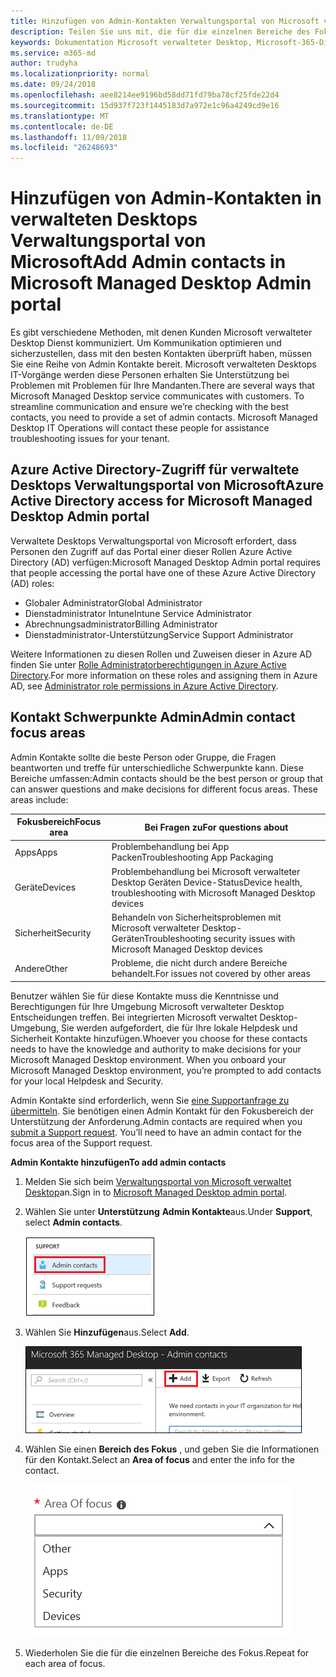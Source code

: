 ```yaml
---
title: Hinzufügen von Admin-Kontakten Verwaltungsportal von Microsoft verwalteten Desktops
description: Teilen Sie uns mit, die für die einzelnen Bereiche des Fokus wenden Sie sich an.
keywords: Dokumentation Microsoft verwalteter Desktop, Microsoft-365-Dienst
ms.service: m365-md
author: trudyha
ms.localizationpriority: normal
ms.date: 09/24/2018
ms.openlocfilehash: aee8214ee9196bd58dd71fd79ba78cf25fde22d4
ms.sourcegitcommit: 15d937f723f1445183d7a972e1c96a4249cd9e16
ms.translationtype: MT
ms.contentlocale: de-DE
ms.lasthandoff: 11/09/2018
ms.locfileid: "26248693"
---
```

# <a name="add-admin-contacts-in-microsoft-managed-desktop-admin-portal"></a><span data-ttu-id="60d91-104">Hinzufügen von Admin-Kontakten in verwalteten Desktops Verwaltungsportal von Microsoft</span><span class="sxs-lookup"><span data-stu-id="60d91-104">Add Admin contacts in Microsoft Managed Desktop Admin portal</span></span>

<span data-ttu-id="60d91-p101">Es gibt verschiedene Methoden, mit denen Kunden Microsoft verwalteter Desktop Dienst kommuniziert. Um Kommunikation optimieren und sicherzustellen, dass mit den besten Kontakten überprüft haben, müssen Sie eine Reihe von Admin Kontakte bereit. Microsoft verwalteten Desktops IT-Vorgänge werden diese Personen erhalten Sie Unterstützung bei Problemen mit Problemen für Ihre Mandanten.</span><span class="sxs-lookup"><span data-stu-id="60d91-p101">There are several ways that Microsoft Managed Desktop service communicates with customers. To streamline communication and ensure we’re checking with the best contacts, you need to provide a set of admin contacts. Microsoft Managed Desktop IT Operations will contact these people for assistance troubleshooting issues for your tenant.</span></span> 

## <a name="azure-active-directory-access-for-microsoft-managed-desktop-admin-portal"></a><span data-ttu-id="60d91-108">Azure Active Directory-Zugriff für verwaltete Desktops Verwaltungsportal von Microsoft</span><span class="sxs-lookup"><span data-stu-id="60d91-108">Azure Active Directory access for Microsoft Managed Desktop Admin portal</span></span>

<span data-ttu-id="60d91-109">Verwaltete Desktops Verwaltungsportal von Microsoft erfordert, dass Personen den Zugriff auf das Portal einer dieser Rollen Azure Active Directory (AD) verfügen:</span><span class="sxs-lookup"><span data-stu-id="60d91-109">Microsoft Managed Desktop Admin portal requires that people accessing the portal have one of these Azure Active Directory (AD) roles:</span></span>
- <span data-ttu-id="60d91-110">Globaler Administrator</span><span class="sxs-lookup"><span data-stu-id="60d91-110">Global Administrator</span></span>
- <span data-ttu-id="60d91-111">Dienstadministrator Intune</span><span class="sxs-lookup"><span data-stu-id="60d91-111">Intune Service Administrator</span></span>
- <span data-ttu-id="60d91-112">Abrechnungsadministrator</span><span class="sxs-lookup"><span data-stu-id="60d91-112">Billing Administrator</span></span>
- <span data-ttu-id="60d91-113">Dienstadministrator-Unterstützung</span><span class="sxs-lookup"><span data-stu-id="60d91-113">Service Support Administrator</span></span>

<span data-ttu-id="60d91-114">Weitere Informationen zu diesen Rollen und Zuweisen dieser in Azure AD finden Sie unter [Rolle Administratorberechtigungen in Azure Active Directory](https://docs.microsoft.com/azure/active-directory/users-groups-roles/directory-assign-admin-roles).</span><span class="sxs-lookup"><span data-stu-id="60d91-114">For more information on these roles and assigning them in Azure AD, see [Administrator role permissions in Azure Active Directory](https://docs.microsoft.com/azure/active-directory/users-groups-roles/directory-assign-admin-roles).</span></span> 

## <a name="admin-contact-focus-areas"></a><span data-ttu-id="60d91-115">Kontakt Schwerpunkte Admin</span><span class="sxs-lookup"><span data-stu-id="60d91-115">Admin contact focus areas</span></span>

<span data-ttu-id="60d91-p102">Admin Kontakte sollte die beste Person oder Gruppe, die Fragen beantworten und treffe für unterschiedliche Schwerpunkte kann. Diese Bereiche umfassen:</span><span class="sxs-lookup"><span data-stu-id="60d91-p102">Admin contacts should be the best person or group that can answer questions and make decisions for different focus areas. These areas include:</span></span>

<span data-ttu-id="60d91-118">Fokusbereich</span><span class="sxs-lookup"><span data-stu-id="60d91-118">Focus area</span></span> | <span data-ttu-id="60d91-119">Bei Fragen zu</span><span class="sxs-lookup"><span data-stu-id="60d91-119">For questions about</span></span>
--- | ---
<span data-ttu-id="60d91-120">Apps</span><span class="sxs-lookup"><span data-stu-id="60d91-120">Apps</span></span> | <span data-ttu-id="60d91-121">Problembehandlung bei App Packen</span><span class="sxs-lookup"><span data-stu-id="60d91-121">Troubleshooting App Packaging</span></span>
<span data-ttu-id="60d91-122">Geräte</span><span class="sxs-lookup"><span data-stu-id="60d91-122">Devices</span></span> | <span data-ttu-id="60d91-123">Problembehandlung bei Microsoft verwalteter Desktop Geräten Device-Status</span><span class="sxs-lookup"><span data-stu-id="60d91-123">Device health, troubleshooting with Microsoft Managed Desktop devices</span></span>
<span data-ttu-id="60d91-124">Sicherheit</span><span class="sxs-lookup"><span data-stu-id="60d91-124">Security</span></span> | <span data-ttu-id="60d91-125">Behandeln von Sicherheitsproblemen mit Microsoft verwalteter Desktop-Geräten</span><span class="sxs-lookup"><span data-stu-id="60d91-125">Troubleshooting security issues with Microsoft Managed Desktop devices</span></span>
<span data-ttu-id="60d91-126">Andere</span><span class="sxs-lookup"><span data-stu-id="60d91-126">Other</span></span> | <span data-ttu-id="60d91-127">Probleme, die nicht durch andere Bereiche behandelt.</span><span class="sxs-lookup"><span data-stu-id="60d91-127">For issues not covered by other areas</span></span>

<span data-ttu-id="60d91-p103">Benutzer wählen Sie für diese Kontakte muss die Kenntnisse und Berechtigungen für Ihre Umgebung Microsoft verwalteter Desktop Entscheidungen treffen. Bei integrierten Microsoft verwaltet Desktop-Umgebung, Sie werden aufgefordert, die für Ihre lokale Helpdesk und Sicherheit Kontakte hinzufügen.</span><span class="sxs-lookup"><span data-stu-id="60d91-p103">Whoever you choose for these contacts needs to have the knowledge and authority to make decisions for your Microsoft Managed Desktop environment. When you onboard your Microsoft Managed Desktop environment, you’re prompted to add contacts for your local Helpdesk and Security.</span></span> 

<span data-ttu-id="60d91-p104">Admin Kontakte sind erforderlich, wenn Sie [eine Supportanfrage zu übermitteln](../working-with-managed-desktop/support.md). Sie benötigen einen Admin Kontakt für den Fokusbereich der Unterstützung der Anforderung.</span><span class="sxs-lookup"><span data-stu-id="60d91-p104">Admin contacts are required when you [submit a Support request](../working-with-managed-desktop/support.md). You’ll need to have an admin contact for the focus area of the Support request.</span></span> 

<span data-ttu-id="60d91-132">**Admin Kontakte hinzufügen**</span><span class="sxs-lookup"><span data-stu-id="60d91-132">**To add admin contacts**</span></span>

1.  <span data-ttu-id="60d91-133">Melden Sie sich beim [Verwaltungsportal von Microsoft verwaltet Desktop](http://aka.ms/mwaasportal)an.</span><span class="sxs-lookup"><span data-stu-id="60d91-133">Sign in to [Microsoft Managed Desktop admin portal](http://aka.ms/mwaasportal).</span></span> 

2.  <span data-ttu-id="60d91-134">Wählen Sie unter **Unterstützung** **Admin Kontakte**aus.</span><span class="sxs-lookup"><span data-stu-id="60d91-134">Under **Support**, select **Admin contacts**.</span></span> 

    ![Support-Menü, Admin-Kontakte](images/admincontacts.png)

3. <span data-ttu-id="60d91-136">Wählen Sie **Hinzufügen**aus.</span><span class="sxs-lookup"><span data-stu-id="60d91-136">Select **Add**.</span></span>

    ![Admin-Portal hinzufügen-Schaltfläche](images/adminadd.png)

4.  <span data-ttu-id="60d91-138">Wählen Sie einen **Bereich des Fokus** , und geben Sie die Informationen für den Kontakt.</span><span class="sxs-lookup"><span data-stu-id="60d91-138">Select an **Area of focus** and enter the info for the contact.</span></span> 

    ![die Liste der Bereiche innerhalb des Fokus](images/areaoffocus.png)

5. <span data-ttu-id="60d91-140">Wiederholen Sie die für die einzelnen Bereiche des Fokus.</span><span class="sxs-lookup"><span data-stu-id="60d91-140">Repeat for each area of focus.</span></span> 

